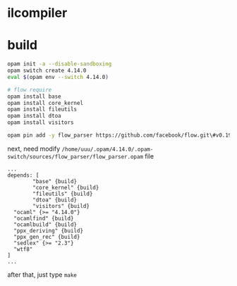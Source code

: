 # ilcompiler

# build 
```bash 
opam init -a --disable-sandboxing
opam switch create 4.14.0
eval $(opam env --switch 4.14.0)

# flow require
opam install base 
opam install core_kernel 
opam install fileutils
opam install dtoa
opam install visitors

opam pin add -y flow_parser https://github.com/facebook/flow.git\#v0.192.0

```
next, need modify  `/home/uuu/.opam/4.14.0/.opam-switch/sources/flow_parser/flow_parser.opam` file 
```
...
depends: [
        "base" {build}
        "core_kernel" {build}
        "fileutils" {build}
        "dtoa" {build}
        "visitors" {build}
  "ocaml" {>= "4.14.0"}
  "ocamlfind" {build}
  "ocamlbuild" {build}
  "ppx_deriving" {build}
  "ppx_gen_rec" {build}
  "sedlex" {>= "2.3"}
  "wtf8"
]
...

```
after that, just type `make`



